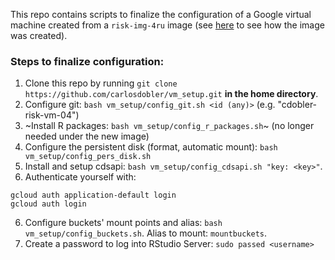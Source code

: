 This repo contains scripts to finalize the configuration of a Google virtual machine created from a `risk-img-4ru` image (see [here](image.md) to see how the image was created). 

### Steps to finalize configuration:

1. Clone this repo by running `git clone https://github.com/carlosdobler/vm_setup.git` **in the home directory**.
2. Configure git: `bash vm_setup/config_git.sh <id (any)>` (e.g. "cdobler-risk-vm-04")
3. ~Install R packages: `bash vm_setup/config_r_packages.sh`~ (no longer needed under the new image)
4. Configure the persistent disk (format, automatic mount): `bash vm_setup/config_pers_disk.sh`
5. Install and setup cdsapi: `bash vm_setup/config_cdsapi.sh "key: <key>"`.
6. Authenticate yourself with:
  ```
  gcloud auth application-default login
  gcloud auth login
  ```
6. Configure buckets' mount points and alias: `bash vm_setup/config_buckets.sh`. Alias to mount: `mountbuckets`.
7. Create a password to log into RStudio Server: `sudo passed <username>`

